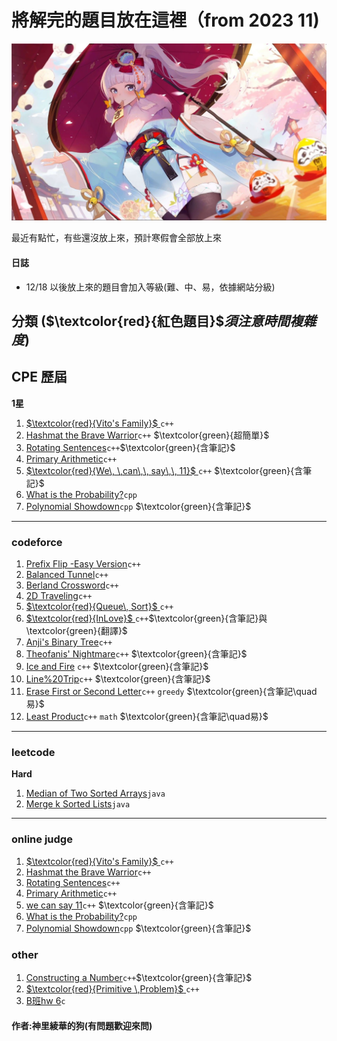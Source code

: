 # 將解完的題目放在這裡（from 2023 11)
![](https://github.com/archie0732/c-solution/blob/main/picture/wp8352375-ayaka-desktop-wallpapers.jpg)


最近有點忙，有些還沒放上來，預計寒假會全部放上來

#### 日誌
* 12/18 以後放上來的題目會加入等級(難、中、易，依據網站分級) 

## 分類 ($`\textcolor{red}{紅色題目}`$*須注意時間複雜度*)
## CPE 歷屆
**1星**   
1. [ $`\textcolor{red}{Vito's Family}`$ ](https://github.com/archie0732/c-solution/blob/main/onlinejudge/Vito's%20Family.md)`c++`
2. [Hashmat the Brave Warrior](https://github.com/archie0732/c-solution/blob/main/onlinejudge/Hashmat%20the%20Brave%20Warrior.md)`c++` $`\textcolor{green}{超簡單}`$
3. [Rotating Sentences](https://github.com/archie0732/c-solution/blob/main/onlinejudge/Rotating%20Sentences.md)`c++`$`\textcolor{green}{含筆記}`$
4. [Primary Arithmetic](https://github.com/archie0732/c-solution/blob/main/onlinejudge/Primary%20Arithmetic.md)`c++`
5. [ $`\textcolor{red}{We\, \,can\,\, say\,\, 11}`$ ](https://github.com/archie0732/c-solution/blob/main/onlinejudge/You%20can%20say%2011.md)`c++` $`\textcolor{green}{含筆記}`$
6. [What is the Probability?](https://github.com/archie0732/c-solution/blob/main/onlinejudge/What%20is%20the%20Probability%3F.md)`cpp`
7. [Polynomial Showdown](https://github.com/archie0732/c-solution/blob/main/onlinejudge/Polynomial%20Showdown.md)`cpp` $`\textcolor{green}{含筆記}`$  

***

### codeforce
1. [Prefix Flip -Easy Version](https://github.com/archie0732/c-solution/blob/main/Prefix%20Flip%20-Easy%20Version.md)`c++`
2. [Balanced Tunnel](https://github.com/archie0732/c-solution/blob/main/codeforce/Balanced%20Tunnel.md#balanced-tunnel)`c++`
3. [Berland Crossword](https://github.com/archie0732/c-solution/blob/main/codeforce/Berland%20Crossword.md)`c++`
4. [2D Traveling](https://github.com/archie0732/c-solution/blob/main/codeforce/2D%20Traveling.md)`c++`
5. [ $`\textcolor{red}{Queue\, Sort}`$ ](https://github.com/archie0732/c-solution/blob/main/onlinejudge/Primary%20Arithmetic.md)`c++`
6. [ $`\textcolor{red}{InLove}`$ ](https://github.com/archie0732/c-solution/blob/main/codeforce/ILove.md)`c++`$`\textcolor{green}{含筆記}與\textcolor{green}{翻譯}`$
7. [Anji's Binary Tree](https://github.com/archie0732/c-solution/blob/main/codeforce/Anji's%20Binary%20Tree.md)`c++`
8. [Theofanis' Nightmare](https://github.com/archie0732/c-solution/blob/main/codeforce/Theofanis'%20Nightmare.md)`c++` $`\textcolor{green}{含筆記}`$
9. [Ice and Fire](https://github.com/archie0732/c-solution/blob/main/codeforce/iceansfire.md) `c++` $`\textcolor{green}{含筆記}`$
10. [Line%20Trip](https://github.com/archie0732/c-solution/blob/main/codeforce/Line%20Trip.md)`c++` $`\textcolor{green}{含筆記}`$
11. [Erase First or Second Letter](https://github.com/archie0732/c-solution/blob/main/codeforce/Erase%20First%20or%20Second%20Letter.md)`c++` `greedy` $`\textcolor{green}{含筆記\quad易}`$
12. [Least Product](https://github.com/archie0732/c-solution/blob/main/codeforce/Least%20Product.md)`c++` `math` $`\textcolor{green}{含筆記\quad易}`$
 ***
### leetcode 
**Hard**
1. [Median of Two Sorted Arrays](https://github.com/archie0732/c-solution/blob/main/leetcode/Median%20of%20Two%20Sorted%20Arrays.md)`java`
2. [Merge k Sorted Lists](https://github.com/archie0732/c-solution/blob/main/leetcode/Merge%20k%20Sorted%20Lists.md)`java`
***
### online judge 
1. [ $`\textcolor{red}{Vito's Family}`$ ](https://github.com/archie0732/c-solution/blob/main/onlinejudge/Vito's%20Family.md)`c++`
2. [Hashmat the Brave Warrior](https://github.com/archie0732/c-solution/blob/main/onlinejudge/Hashmat%20the%20Brave%20Warrior.md)`c++`
3. [Rotating Sentences](https://github.com/archie0732/c-solution/blob/main/onlinejudge/Rotating%20Sentences.md)`c++`
4. [Primary Arithmetic](https://github.com/archie0732/c-solution/blob/main/onlinejudge/Primary%20Arithmetic.md)`c++`
5. [we can say 11](https://github.com/archie0732/c-solution/blob/main/onlinejudge/You%20can%20say%2011.md)`c++` $`\textcolor{green}{含筆記}`$
6. [What is the Probability?](https://github.com/archie0732/c-solution/blob/main/onlinejudge/What%20is%20the%20Probability%3F.md)`cpp`
7. [Polynomial Showdown](https://github.com/archie0732/c-solution/blob/main/onlinejudge/Polynomial%20Showdown.md)`cpp` $`\textcolor{green}{含筆記}`$ 

### other
1. [Constructing a Number](https://github.com/archie0732/c-solution/blob/main/other/Constructing%20a%20Number.md)`c++`$`\textcolor{green}{含筆記}`$
2. [ $`\textcolor{red}{Primitive \,Problem}`$ ](https://github.com/archie0732/c-solution/blob/main/onlinejudge/Primary%20Arithmetic.md)`c++`
3. [B班hw 6](https://github.com/archie0732/c-solution/blob/main/other/6.c)`c`


#### 作者:神里綾華的狗(有問題歡迎來問)
